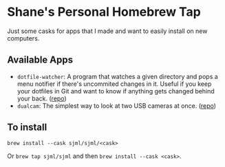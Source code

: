 # Shane's Personal Homebrew Tap

Just some casks for apps that I made and want to easily install on new computers. 

## Available Apps
* `dotfile-watcher`: A program that watches a given directory and pops a menu notifier if there's uncommited changes in it. Useful if you keep your dotfiles in Git and want to know if anything gets changed behind your back. ([repo](https://github.com/sjml/DotfileWatcher))
* `dualcam`: The simplest way to look at two USB cameras at once. ([repo](https://github.com/sjml/DualCam))

## To install
`brew install --cask sjml/sjml/<cask>`

Or `brew tap sjml/sjml` and then `brew install --cask <cask>`.
